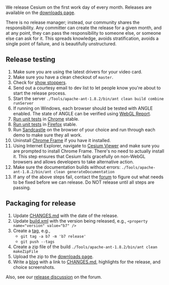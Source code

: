 We release Cesium on the first work day of every month.  Releases are available on the [downloads page](https://github.com/AnalyticalGraphicsInc/cesium/downloads).

There is no release manager; instead, our community shares the responsibility.  Any committer can create the release for a given month, and at any point, they can pass the responsibility to someone else, or someone else can ask for it.  This spreads knowledge, avoids stratification, avoids a single point of failure, and is beautifully unstructured.

## Release testing
1. Make sure you are using the latest drivers for your video card.
1. Make sure you have a clean checkout of `master`.
1. Check for [show stoppers](https://github.com/AnalyticalGraphicsInc/cesium/issues?labels=show+stopper&page=1&state=open).
1. Send out a courtesy email to dev list to let people know you're about to start the release process.
1. Start the server `./Tools/apache-ant-1.8.2/bin/ant clean build combine runServer`
1. If running on Windows, each browser should be tested with ANGLE enabled.  The state of ANGLE can be verified using [WebGL Report](http://analyticalgraphicsinc.github.com/webglreport/).
1. [Run unit tests](http://localhost:8080/Specs/SpecRunner.html) in [Chrome](https://www.google.com/intl/en/chrome/browser/) stable.
1. [Run unit tests](http://localhost:8080/Specs/SpecRunner.html) in [Firefox](http://www.mozilla.org/en-US/firefox/new/?from=getfirefox) stable.
1. Run [Sandcastle](http://localhost:8080/Apps/Sandcastle/index.html) on the browser of your choice and run through each demo to make sure they all work.
1. Uninstall [Chrome Frame](https://developers.google.com/chrome/chrome-frame/) if you have it installed.
1. Using Internet Explorer, navigate to [Cesium Viewer](http://localhost:8080/Apps/CesiumViewer/index.html) and make sure you are prompted to install Chrome Frame.  There's no need to actually install it.  This step ensures that Cesium fails gracefully on non-WebGL browsers and allows developers to take alternative action.
1. Make sure the documentation builds without errors: `./Tools/apache-ant-1.8.2/bin/ant clean generateDocumentation`
1. If any of the above steps fail, contact the [forum](https://groups.google.com/forum/?fromgroups#!forum/cesium-dev) to figure out what needs to be fixed before we can release.  Do NOT release until all steps are passing.

## Packaging for release
1. Update [CHANGES.md](https://github.com/AnalyticalGraphicsInc/cesium/blob/master/CHANGES.md) with the date of the release.
1. Update [build.xml](https://github.com/AnalyticalGraphicsInc/cesium/blob/master/build.xml) with the version being released, e.g., `<property name="version" value="b7" />`
1. Create a [tag](http://learn.github.com/p/tagging.html), e.g.,
   * `git tag -a b7 -m 'b7 release'`
   * `git push --tags`
1. Create a zip file of the build `./Tools/apache-ant-1.8.2/bin/ant clean makeZipFile`
1. Upload the zip to the [downloads page](https://github.com/AnalyticalGraphicsInc/cesium/downloads).
1. Write a [blog](http://cesium.agi.com/blog.html) with a link to [CHANGES.md](https://github.com/AnalyticalGraphicsInc/cesium/blob/master/CHANGES.md), highlights for the release, and choice screenshots.

Also, see our [release discussion](https://groups.google.com/forum/#!topic/cesium-dev/ArfdodoROTo) on the forum.